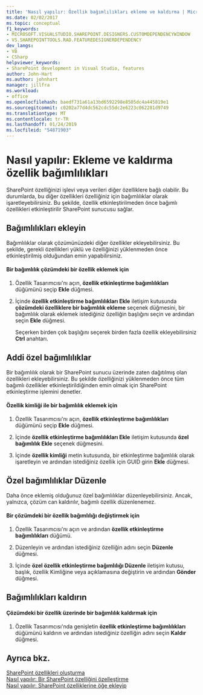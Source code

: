 ```yaml
---
title: 'Nasıl yapılır: Özellik bağımlılıkları ekleme ve kaldırma | Microsoft Docs'
ms.date: 02/02/2017
ms.topic: conceptual
f1_keywords:
- MICROSOFT.VISUALSTUDIO.SHAREPOINT.DESIGNERS.CUSTOMDEPENDENCYWINDOW
- VS.SHAREPOINTTOOLS.RAD.FEATUREDESIGNERDEPENDENCY
dev_langs:
- VB
- CSharp
helpviewer_keywords:
- SharePoint development in Visual Studio, features
author: John-Hart
ms.author: johnhart
manager: jillfra
ms.workload:
- office
ms.openlocfilehash: baedf731a61a13bd6592298e8505dc4a445819e1
ms.sourcegitcommit: c0202a77d4dc562cdc55dc2e6223c062281d9749
ms.translationtype: MT
ms.contentlocale: tr-TR
ms.lasthandoff: 01/24/2019
ms.locfileid: "54871903"
---
```

# <a name="how-to-add-and-remove-feature-dependencies"></a>Nasıl yapılır: Ekleme ve kaldırma özellik bağımlılıkları
  SharePoint özelliğinizi işlevi veya verileri diğer özelliklere bağlı olabilir. Bu durumlarda, bu diğer özellikleri özelliğiniz için bağımlılıklar olarak işaretleyebilirsiniz. Bu şekilde, özellik etkinleştirilmeden önce bağımlı özellikleri etkinleştirilir SharePoint sunucusu sağlar.  
  
## <a name="add-dependencies"></a>Bağımlılıkları ekleyin  
 Bağımlılıklar olarak çözümünüzdeki diğer özellikler ekleyebilirsiniz. Bu şekilde, gerekli özellikleri yüklü ve özelliğinizi yüklenmeden önce etkinleştirilmiş olduğundan emin yapabilirsiniz.  
  
#### <a name="to-add-a-dependency-on-a-feature-in-the-solution"></a>Bir bağımlılık çözümdeki bir özellik eklemek için
  
1.  Özellik Tasarımcısı'nı açın, **özellik etkinleştirme bağımlılıkları** düğümünü seçip **Ekle** düğmesi.  
  
2.  İçinde **özellik etkinleştirme bağımlılıkları Ekle** iletişim kutusunda **çözümdeki özelliklere bir bağımlılık ekleme** seçenek düğmesini, bir bağımlılık olarak eklemek istediğiniz özelliğin başlığını seçin ve ardından seçin **Ekle** düğmesi.  
  
     Seçerken birden çok başlığını seçerek birden fazla özellik ekleyebilirsiniz **Ctrl** anahtarı.  
  
## <a name="addi-custom-dependencies"></a>Addi özel bağımlılıklar  
 Bir bağımlılık olarak bir SharePoint sunucu üzerinde zaten dağıtılmış olan özellikleri ekleyebilirsiniz. Bu şekilde özelliğinizi yüklenmeden önce tüm bağımlı özellikler etkinleştirildiğinden emin olmak için SharePoint etkinleştirme işlemini denetler.  
  
#### <a name="to-add-a-dependency-by-the-feature-id"></a>Özellik kimliği ile bir bağımlılık eklemek için
  
1.  Özellik Tasarımcısı'nı açın, **özellik etkinleştirme bağımlılıkları** düğümünü seçip **Ekle** düğmesi.  
  
2.  İçinde **özellik etkinleştirme bağımlılıkları Ekle** iletişim kutusunda **özel bağımlılık Ekle** seçenek düğmesini.  
  
3.  İçinde **özellik kimliği** metin kutusunda, bir etkinleştirme bağımlılık olarak işaretleyin ve ardından istediğiniz özellik için GUID girin **Ekle** düğmesi.  
  
## <a name="edit-custom-dependencies"></a>Özel bağımlılıklar Düzenle  
 Daha önce eklemiş olduğunuz özel bağımlılıklar düzenleyebilirsiniz. Ancak, yalnızca, çözüm can kaldırılır, bağımlı özellik düzenlenemez.  
  
#### <a name="to-change-a-dependency-on-a-feature-in-the-solution"></a>Bir çözümdeki bir özellik bağımlılığı değiştirmek için
  
1.  Özellik Tasarımcısı'nı açın ve ardından **özellik etkinleştirme bağımlılıkları** düğümü.  
  
2.  Düzenleyin ve ardından istediğiniz özelliğin adını seçin **Düzenle** düğmesi.  
  
3.  İçinde **özel özellik etkinleştirme bağımlılığı Düzenle** iletişim kutusu, başlık, özellik Kimliğine veya açıklamasına değiştirin ve ardından **Gönder** düğmesi.  
  
## <a name="remove-dependencies"></a>Bağımlılıkları kaldırın  
  
#### <a name="to-remove-a-dependency-on-a-feature-in-the-solution"></a>Çözümdeki bir özellik üzerinde bir bağımlılık kaldırmak için
  
1.  Özellik Tasarımcısı'nda genişletin **özellik etkinleştirme bağımlılıkları** düğümünü kaldırın ve ardından istediğiniz özelliğin adını seçin **Kaldır** düğmesi.  
  
## <a name="see-also"></a>Ayrıca bkz.
 [SharePoint özellikleri oluşturma](../sharepoint/creating-sharepoint-features.md)   
 [Nasıl yapılır: Bir SharePoint özelliğini özelleştirme](../sharepoint/how-to-customize-a-sharepoint-feature.md)   
 [Nasıl yapılır: SharePoint özelliklerine öğe ekleyip](../sharepoint/how-to-add-and-remove-items-to-sharepoint-features.md)  
